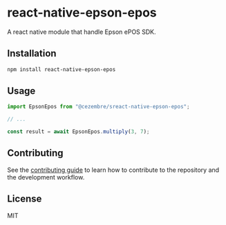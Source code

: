 # react-native-epson-epos

A react native module that handle Epson ePOS SDK.

## Installation

```sh
npm install react-native-epson-epos
```

## Usage

```js
import EpsonEpos from "@cezembre/sreact-native-epson-epos";

// ...

const result = await EpsonEpos.multiply(3, 7);
```

## Contributing

See the [contributing guide](CONTRIBUTING.md) to learn how to contribute to the repository and the development workflow.

## License

MIT
